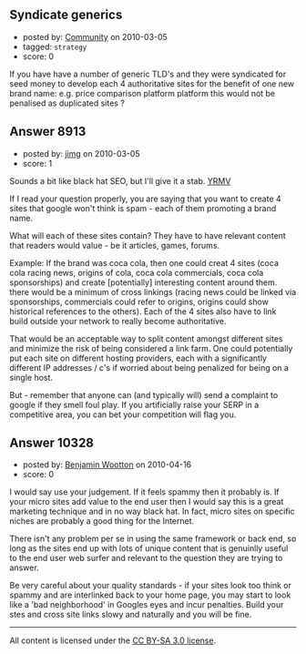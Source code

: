 ## Syndicate generics

- posted by: [Community](https://stackexchange.com/users/-1/-1-community) on 2010-03-05
- tagged: `strategy`
- score: 0

If you have have a number of generic TLD's and they were syndicated for seed money to develop each 4 authoritative sites for the benefit of one new brand name: e.g. price comparison platform platform this would not be penalised as duplicated sites ? 


## Answer 8913

- posted by: [jimg](https://stackexchange.com/users/-1/2380-jimg) on 2010-03-05
- score: 1

<p>Sounds a bit like black hat SEO, but I'll give it a stab.  <a href="http://www.acronymfinder.com/Your-Results-May-Vary-%28YRMV%29.html" rel="nofollow">YRMV</a> </p>

<p>If I read your question properly, you are saying that you want to create 4 sites that google won't think is spam - each of them promoting a brand name.</p>

<p>What will each of these sites contain?  They have to have relevant content that readers would value - be it articles, games, forums.  </p>

<p>Example: If the brand was coca cola, then one could creat 4 sites (coca cola racing news, origins of cola, coca cola commercials, coca cola sponsorships)  and create [potentially] interesting content around them.  there would be a minimum of cross linkings (racing news could be linked via sponsorships, commercials could refer to origins, origins could show historical references to the others).  Each of the 4 sites also have to link build outside your network to really become authoritative.</p>

<p>That would be an acceptable way to split content amongst different sites and minimize the risk of being considered a link farm.  One could potentially put each site on different hosting providers, each with a significantly different IP addresses / c's if worried about being penalized for being on a single host.</p>

<p>But - remember that anyone can (and typically will) send a complaint to google if they smell foul play.  If you artificially raise your SERP in a competitive area, you can bet your competition will flag you. </p>



## Answer 10328

- posted by: [Benjamin Wootton](https://stackexchange.com/users/-1/2094-benjamin-wootton) on 2010-04-16
- score: 0

I would say use your judgement.  If it feels spammy then it probably is.  If your micro sites add value to the end user then I would say this is a great marketing technique and in no way black hat.  In fact, micro sites on specific niches are probably a good thing for the Internet.  

There isn't any problem per se in using the same framework or back end, so long as the sites end up with lots of unique content that is genuinlly useful to the end user web surfer and relevant to the question they are trying to answer.  

Be very careful about your quality standards - if your sites look too think or spammy and are interlinked back to your home page, you may start to look like a 'bad neighborhood' in Googles eyes and incur penalties.  Build your stes and cross site links slowy and naturally and you will be fine.




---

All content is licensed under the [CC BY-SA 3.0 license](https://creativecommons.org/licenses/by-sa/3.0/).
